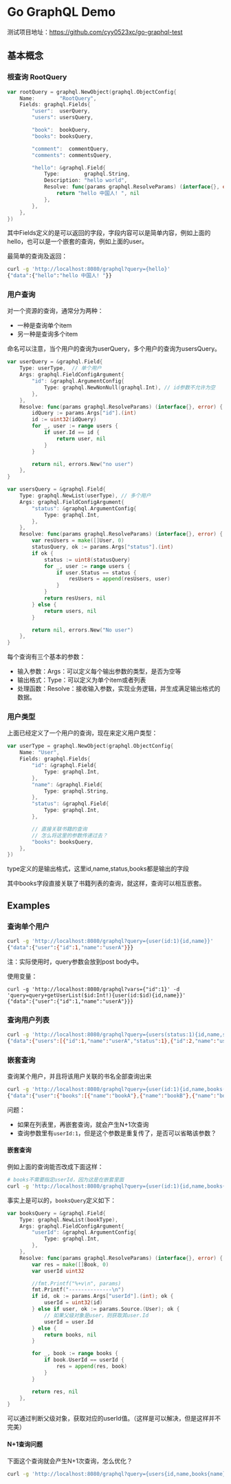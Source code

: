 # Go GraphQL Demo

测试项目地址：https://github.com/cyy0523xc/go-graphql-test

## 基本概念

### 根查询 RootQuery

```go
var rootQuery = graphql.NewObject(graphql.ObjectConfig{
	Name:        "RootQuery",
	Fields: graphql.Fields{
		"user":  userQuery,
		"users": usersQuery,

		"book":  bookQuery,
		"books": booksQuery,

		"comment":  commentQuery,
		"comments": commentsQuery,

		"hello": &graphql.Field{
			Type:        graphql.String,
			Description: "hello world",
			Resolve: func(params graphql.ResolveParams) (interface{}, error) {
				return "hello 中国人! ", nil
			},
		},
	},
})
```

其中Fields定义的是可以返回的字段，字段内容可以是简单内容，例如上面的hello，也可以是一个嵌套的查询，例如上面的user。

最简单的查询及返回：

```sh
curl -g 'http://localhost:8080/graphql?query={hello}'
{"data":{"hello":"hello 中国人! "}}
```

### 用户查询

对一个资源的查询，通常分为两种：

- 一种是查询单个item
- 另一种是查询多个item

命名可以注意，当个用户的查询为userQuery，多个用户的查询为usersQuery。

```go
var userQuery = &graphql.Field{
	Type: userType,  // 单个用户
	Args: graphql.FieldConfigArgument{
		"id": &graphql.ArgumentConfig{
			Type: graphql.NewNonNull(graphql.Int), // id参数不允许为空
		},
	},
	Resolve: func(params graphql.ResolveParams) (interface{}, error) {
		idQuery := params.Args["id"].(int)
		id := uint32(idQuery)
		for _, user := range users {
			if user.Id == id {
				return user, nil
			}
		}

		return nil, errors.New("no user")
	},
}

var usersQuery = &graphql.Field{
	Type: graphql.NewList(userType), // 多个用户
	Args: graphql.FieldConfigArgument{
		"status": &graphql.ArgumentConfig{
			Type: graphql.Int,
		},
	},
	Resolve: func(params graphql.ResolveParams) (interface{}, error) {
		var resUsers = make([]User, 0)
		statusQuery, ok := params.Args["status"].(int)
		if ok {
			status := uint8(statusQuery)
			for _, user := range users {
				if user.Status == status {
					resUsers = append(resUsers, user)
				}
			}
			return resUsers, nil
		} else {
			return users, nil
		}

		return nil, errors.New("No user")
	},
}
```

每个查询有三个基本的参数：

- 输入参数：Args：可以定义每个输出参数的类型，是否为空等
- 输出格式：Type：可以定义为单个item或者列表
- 处理函数：Resolve：接收输入参数，实现业务逻辑，并生成满足输出格式的数据。


### 用户类型

上面已经定义了一个用户的查询，现在来定义用户类型：

```go
var userType = graphql.NewObject(graphql.ObjectConfig{
	Name: "User",
	Fields: graphql.Fields{
		"id": &graphql.Field{
			Type: graphql.Int,
		},
		"name": &graphql.Field{
			Type: graphql.String,
		},
		"status": &graphql.Field{
			Type: graphql.Int,
		},

		// 直接关联书籍的查询
		// 怎么将这里的参数传递过去？
		"books": booksQuery,
	},
})
```

type定义的是输出格式，这里id,name,status,books都是输出的字段

其中books字段直接关联了书籍列表的查询，就这样，查询可以相互嵌套。

## Examples

### 查询单个用户

```sh
curl -g 'http://localhost:8080/graphql?query={user(id:1){id,name}}'
{"data":{"user":{"id":1,"name":"userA"}}}
```

注：实际使用时，query参数会放到post body中。

使用变量：

```
curl -g 'http://localhost:8080/graphql?vars={"id":1}' -d 'query=query+getUserList($id:Int!){user(id:$id){id,name}}'
{"data":{"user":{"id":1,"name":"userA"}}}
```



### 查询用户列表

```sh
curl -g 'http://localhost:8080/graphql?query={users(status:1){id,name,status}}'
{"data":{"users":[{"id":1,"name":"userA","status":1},{"id":2,"name":"userB","status":1}]}}
```

### 嵌套查询

查询某个用户，并且将该用户关联的书名全部查询出来

```sh
curl -g 'http://localhost:8080/graphql?query={user(id:1){id,name,books(userId:1){name}}}'
{"data":{"user":{"books":[{"name":"bookA"},{"name":"bookB"},{"name":"bookC"}],"id":1,"name":"userA"}}}
```

问题：
- 如果在列表里，再嵌套查询，就会产生N+1次查询
- 查询参数里有`userId:1`，但是这个参数是重复传了，是否可以省略该参数？

#### 嵌套查询

例如上面的查询能否改成下面这样：

```sh
# books不需要指定userId，因为这是在嵌套里面
curl -g 'http://localhost:8080/graphql?query={user(id:1){id,name,books{name}}}'
```

事实上是可以的，`booksQuery`定义如下：

```go
var booksQuery = &graphql.Field{
	Type: graphql.NewList(bookType),
	Args: graphql.FieldConfigArgument{
		"userId": &graphql.ArgumentConfig{
			Type: graphql.Int,
		},
	},
	Resolve: func(params graphql.ResolveParams) (interface{}, error) {
		var res = make([]Book, 0)
		var userId uint32

		//fmt.Printf("%+v\n", params)
		fmt.Printf("--------------\n")
		if id, ok := params.Args["userId"].(int); ok {
			userId = uint32(id)
		} else if user, ok := params.Source.(User); ok {
			// 如果父级对象是user，则获取其user.Id
			userId = user.Id
		} else {
			return books, nil
		}

		for _, book := range books {
			if book.UserId == userId {
				res = append(res, book)
			}
		}

		return res, nil
	},
}
```

可以通过判断父级对象，获取对应的userId值。（这样是可以解决，但是这样并不完美）

#### N+1查询问题

下面这个查询就会产生N+1次查询，怎么优化？

```sh
curl -g 'http://localhost:8080/graphql?query={users{id,name,books{name}}}'
```



